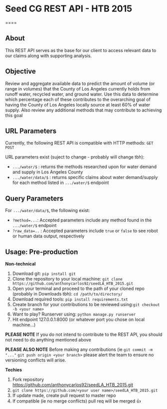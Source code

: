 # Seed CG REST API - HTB 2015
====

**About**
----

This REST API serves as the base for our client to access relevant data to our claims along with supporting analysis. 

**Objective**
----

Review and aggregate available data to predict the amount of volume (or range in volumes) that the County of Los Angeles
currently holds from runoff water, recycled water, and ground water. Use this data to determine which percentage each of 
these contributes to the overarching goal of having the County of Los Angeles locally source at least 60% of water supply. 
Also review any additional methods that may contribute to achieving this goal

**URL Parameters**
----

Currently, the following REST API is compatible with HTTP methods: `GET` `POST`

URL parameters exist (suject to change - probably will change tbh):
* `.../water/$` : returns the methods researched upon for water demand and supply in Los Angeles County
* `.../water/data/$` : returns specific claims about water demand/supply for each method listed in `.../water/$` endpoint

**Query Parameters**
----
For `.../water/data/$`, the following exist: 
* `?method=...`: Accepted parameters include any method found in the `.../water/$` endpoint
* `?raw_data=..` : Accepted parameters include `true` or `false` to see robot or human data output, respectively

**Usage: Pre-production**
----

**Non-technical**
  1. Download git: `pip install git`
  2. Clone the repository to your local machine: `git clone https://github.com/anthonycarlos92/seedLA_HTB_2015.git`
  3. Open your terminal and proceed to the path of your cloned repo (probably in Downloads tbh): `cd /path/to/directory/`
  4. Download required tools: `pip install requirements.txt`
  5. Create branch for your contributions to be reviewed using:`git checkout -b <your name>`
  6. Want to play? Runserver using: `python manage.py runserver`
  7. Hit endpoint 127.0.0.1:8000 (or whatever port you chose on local machine...)

**PLEASE NOTE**  If you do not intend to contribute to the REST API, you should not need to do anything mentioned above

**PLEASE ALSO NOTE** Before making any contributions (ie `git commit -m "..."` `git push origin <your branch>` please alert
the team to ensure no versioning conflicts will arise. 

**Techies**
  1. Fork repository https://github.com/anthonycarlos92/seedLA_HTB_2015.git
  2. `git clone https://github.com/<your user name>/seedLA_HTB_2015.git`
  3. If update made, create pull request to master repo
  4. If compatible (ie no merge conflicts) pull req will be merged :+1:


